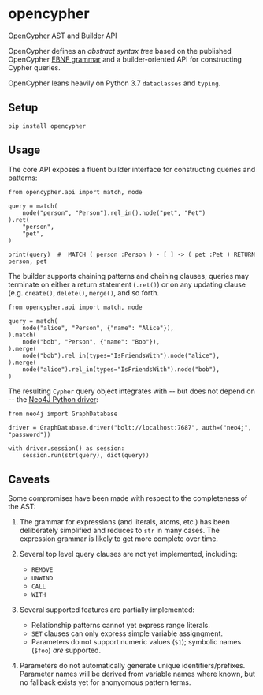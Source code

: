 # opencypher

[OpenCypher](https://www.opencypher.org/) AST and Builder API

OpenCypher defines an _abstract syntax tree_ based on the published OpenCypher
[EBNF grammar](https://s3.amazonaws.com/artifacts.opencypher.org/cypher.ebnf)
and a builder-oriented API for constructing Cypher queries.

OpenCypher leans heavily on Python 3.7 `dataclasses` and `typing`.


## Setup

    pip install opencypher


## Usage

The core API exposes a fluent builder interface for constructing queries and patterns:

    from opencypher.api import match, node

    query = match(
        node("person", "Person").rel_in().node("pet", "Pet")
    ).ret(
        "person",
        "pet",
    )

    print(query)  #  MATCH ( person :Person ) - [ ] -> ( pet :Pet ) RETURN person, pet

The builder supports chaining patterns and chaining clauses; queries may terminate on either
a return statement (`.ret()`) or on any updating clause (e.g. `create()`, `delete()`, `merge()`,
and so forth.

    from opencypher.api import match, node

    query = match(
        node("alice", "Person", {"name": "Alice"}),
    ).match(
        node("bob", "Person", {"name": "Bob"}),
    ).merge(
        node("bob").rel_in(types="IsFriendsWith").node("alice"),
    ).merge(
        node("alice").rel_in(types="IsFriendsWith").node("bob"),
    )

The resulting `Cypher` query object integrates with -- but does not depend on -- the
[Neo4J Python driver](https://github.com/neo4j/neo4j-python-driver):

    from neo4j import GraphDatabase

    driver = GraphDatabase.driver("bolt://localhost:7687", auth=("neo4j", "password"))

    with driver.session() as session:
        session.run(str(query), dict(query))


## Caveats

Some compromises have been made with respect to the completeness of the AST:

 1. The grammar for expressions (and literals, atoms, etc.) has been deliberately simplified
    and reduces to `str` in many cases. The expression grammar is likely to get more complete
    over time.

 2. Several top level query clauses are not yet implemented, including:

     -  `REMOVE`
     -  `UNWIND`
     -  `CALL`
     -  `WITH`

 3. Several supported features are partially implemented:

     -  Relationship patterns cannot yet express range literals.
     -  `SET` clauses can only express simple variable assigngment.
     -  Parameters do not support numeric values (`$1`); symbolic names (`$foo`) *are* supported.

 4. Parameters do not automatically generate unique identifiers/prefixes. Parameter names will be
    derived from variable names where known, but no fallback exists yet for anonyomous pattern terms.
